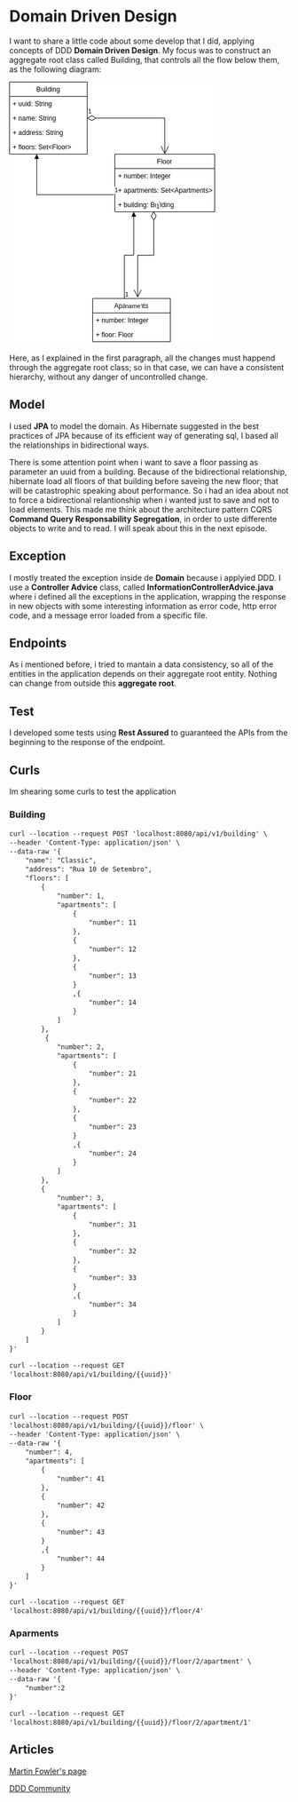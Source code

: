 # Domain Driven Design

I want to share a little code about some develop that I did, applying concepts of DDD **Domain Driven Design**. My focus was to construct an aggregate root class called Building, that controls all the flow below them, as the following diagram:

![](https://github.com/mdymen85/appbuilding/blob/main/appbuilding.drawio.png)

Here, as I explained in the first paragraph, all the changes must happend through the aggregate root class; so in that case, we can have a consistent hierarchy, without any danger of uncontrolled change.

## Model

I used **JPA** to model the domain. As Hibernate suggested in the best practices of JPA because of its efficient way of generating sql, I based all the relationships in bidirectional ways. 

There is some attention point when i want to save a floor passing as parameter an uuid from a building. Because of the bidirectional relationship, hibernate load all floors of that building before saveing the new floor; that will be catastrophic speaking about performance. So i had an idea about not to force a bidirectional relantionship when i wanted just to save and not to load elements. This made me think about the architecture pattern CQRS **Command Query Responsability Segregation**, in order to uste differente objects to write and to read. I will speak about this in the next episode.

## Exception

I mostly treated the exception inside de **Domain** because i applyied DDD. I use a **Controller Advice** class, called **InformationControllerAdvice.java** where i defined all the exceptions in the application, wrapping the response in new objects with some interesting information as error code, http error code, and a message error loaded from a specific file.

## Endpoints

As i mentioned before, i tried to mantain a data consistency, so all of the entities in the application depends on their aggregate root entity. Nothing can change from outside this **aggregate root**.

## Test

I developed some tests using **Rest Assured** to guaranteed the APIs from the beginning to the response of the endpoint.

## Curls

Im shearing some curls to test the application

### Building

```
curl --location --request POST 'localhost:8080/api/v1/building' \
--header 'Content-Type: application/json' \
--data-raw '{
    "name": "Classic",
    "address": "Rua 10 de Setembro",
    "floors": [
        {
            "number": 1,
            "apartments": [
                {
                    "number": 11            
                },
                {
                    "number": 12            
                },
                {
                    "number": 13            
                }
                ,{
                    "number": 14            
                }
            ]
        },
         {
            "number": 2,
            "apartments": [
                {
                    "number": 21            
                },
                {
                    "number": 22            
                },
                {
                    "number": 23            
                }
                ,{
                    "number": 24            
                }
            ]
        },
        {
            "number": 3,
            "apartments": [
                {
                    "number": 31            
                },           
                {
                    "number": 32            
                },
                {
                    "number": 33            
                }
                ,{
                    "number": 34            
                }
            ]
        }
    ]
}'
```

```
curl --location --request GET 'localhost:8080/api/v1/building/{{uuid}}'
```

### Floor

```
curl --location --request POST 'localhost:8080/api/v1/building/{{uuid}}/floor' \
--header 'Content-Type: application/json' \
--data-raw '{
    "number": 4,
    "apartments": [
        {
            "number": 41         
        },
        {
            "number": 42            
        },
        {
            "number": 43            
        }
        ,{
            "number": 44            
        }
    ]
}'
```

```
curl --location --request GET 'localhost:8080/api/v1/building/{{uuid}}/floor/4'
```

### Aparments

```
curl --location --request POST 'localhost:8080/api/v1/building/{{uuid}}/floor/2/apartment' \
--header 'Content-Type: application/json' \
--data-raw '{
    "number":2
}'
```
```
curl --location --request GET 'localhost:8080/api/v1/building/{{uuid}}/floor/2/apartment/1'
```

## Articles

[Martin Fowler's page](https://martinfowler.com/tags/domain%20driven%20design.html)

[DDD Community](https://www.dddcommunity.org/library/vernon_2011/)

